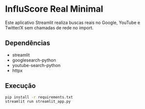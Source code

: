 # InfluScore Real Minimal

Este aplicativo Streamlit realiza buscas reais no Google, YouTube e Twitter/X sem chamadas de rede no import.

## Dependências

- streamlit
- googlesearch-python
- youtube-search-python
- httpx

## Execução

```bash
pip install -r requirements.txt
streamlit run streamlit_app.py
```
